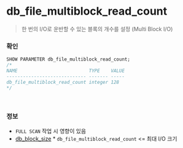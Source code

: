 db_file_multiblock_read_count
===
>한 번의 I/O로 운반할 수 있는 블록의 개수를 설정 (Multi Block I/O)

### 확인
```sql
SHOW PARAMETER db_file_multiblock_read_count;
/*
NAME                          TYPE    VALUE 
----------------------------- ------- ----- 
db_file_multiblock_read_count integer 128
*/
```

<br>

### 정보
* `FULL SCAN` 작업 시 영향이 있음
* [db_block_size](./db_block_%.md#db_block_size) * `db_file_multiblock_read_count` <= 최대 I/O 크기

<br>
